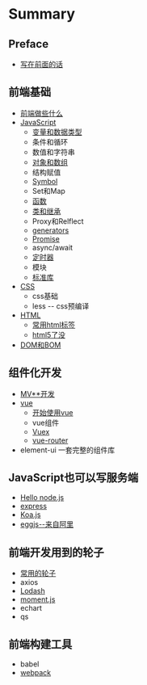 # Summary

## Preface

* [写在前面的话](README.md)

## 前端基础

* [前端做些什么](chapter1.md)
* [JavaScript](javascriptru-ge-men.md)
  * [变量和数据类型](javascriptru-ge-men/bian-liang-he-shu-ju-lei-xing.md)
  * 条件和循环
  * 数值和字符串
  * [对象和数组](javascriptru-ge-men/dui-xiang.md)
  * 结构赋值
  * [Symbol](javascriptru-ge-men/symbo.md)
  * Set和Map
  * [函数](javascriptru-ge-men/han-shu.md)
  * [类和继承](javascriptru-ge-men/lei.md)
  * Proxy和Relflect
  * [generators](javascriptru-ge-men/generators.md)
  * [Promise](javascriptru-ge-men/promise.md)
  * async/await
  * [定时器](javascriptru-ge-men/ding-shi-qi.md)
  * 模块
  * [标准库](javascriptru-ge-men/biao-zhun-ku.md)
* [CSS](css.md)
  * css基础
  * less -- css预编译
* [HTML](chapter1/html.md)
  * [常用html标签](chapter1/html/chang-yong-html-biao-qian.md)
  * [html5了没](chapter1/html/html5le-mei.md)
* [DOM和BOM](domhe-bom.md)

## 组件化开发

* [MV\*\*开发](zu-jian-hua-kai-fa/mvkai-fa.md)
* [vue](zu-jian-hua-kai-fa/vueji-chu.md)
  * [开始使用vue](zu-jian-hua-kai-fa/vueji-chu/kai-shi-shi-yong-vue.md)
  * vue组件
  * [Vuex](zu-jian-hua-kai-fa/vuex.md)
  * [vue-router](zu-jian-hua-kai-fa/vue-router.md)
* element-ui 一套完整的组件库

## JavaScript也可以写服务端

* [Hello node.js](javascriptye-ke-yi-xie-fu-wu-duan/nodejsle-mei.md)
* [express](javascriptye-ke-yi-xie-fu-wu-duan/express.md)
* [Koa.js](javascriptye-ke-yi-xie-fu-wu-duan/koajs.md)
* [eggjs--来自阿里](javascriptye-ke-yi-xie-fu-wu-duan/eggjslai-zi-a-li.md)

## 前端开发用到的轮子

* [常用的轮子](qian-duan-kai-fa-yong-dao-de-lun-zi/chang-yong-de-lun-zi.md)
* axios
* [Lodash](qian-duan-kai-fa-yong-dao-de-lun-zi/lodash.md)
* [moment.js](qian-duan-kai-fa-yong-dao-de-lun-zi/momentjs.md)
* echart
* qs

## 前端构建工具

* babel
* [webpack](qian-duan-gou-jian-gong-ju/webpack.md)

